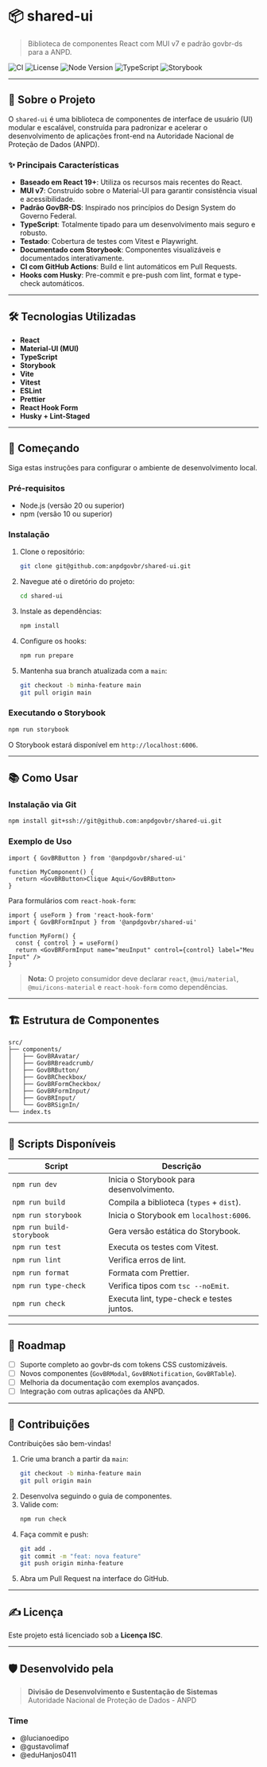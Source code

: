 # 📦 shared-ui

> Biblioteca de componentes React com MUI v7 e padrão govbr-ds para a ANPD.

![CI](https://github.com/anpdgovbr/shared-ui/actions/workflows/ci.yml/badge.svg)
![License](https://img.shields.io/badge/license-ISC-blue.svg)
![Node Version](https://img.shields.io/badge/node-20%2B-brightgreen)
![TypeScript](https://img.shields.io/badge/built%20with-TypeScript-blue)
![Storybook](https://img.shields.io/badge/docs-Storybook-orange)

---

## 🚀 Sobre o Projeto

O `shared-ui` é uma biblioteca de componentes de interface de usuário (UI) modular e escalável, construída para padronizar e acelerar o desenvolvimento de aplicações front-end na Autoridade Nacional de Proteção de Dados (ANPD).

### ✨ Principais Características

- **Baseado em React 19+**: Utiliza os recursos mais recentes do React.
- **MUI v7**: Construído sobre o Material-UI para garantir consistência visual e acessibilidade.
- **Padrão GovBR-DS**: Inspirado nos princípios do Design System do Governo Federal.
- **TypeScript**: Totalmente tipado para um desenvolvimento mais seguro e robusto.
- **Testado**: Cobertura de testes com Vitest e Playwright.
- **Documentado com Storybook**: Componentes visualizáveis e documentados interativamente.
- **CI com GitHub Actions**: Build e lint automáticos em Pull Requests.
- **Hooks com Husky**: Pre-commit e pre-push com lint, format e type-check automáticos.

---

## 🛠️ Tecnologias Utilizadas

- **React**
- **Material-UI (MUI)**
- **TypeScript**
- **Storybook**
- **Vite**
- **Vitest**
- **ESLint**
- **Prettier**
- **React Hook Form**
- **Husky + Lint-Staged**

---

## 🏁 Começando

Siga estas instruções para configurar o ambiente de desenvolvimento local.

### Pré-requisitos

- Node.js (versão 20 ou superior)
- npm (versão 10 ou superior)

### Instalação

1. Clone o repositório:
   ```bash
   git clone git@github.com:anpdgovbr/shared-ui.git
   ```
2. Navegue até o diretório do projeto:
   ```bash
   cd shared-ui
   ```
3. Instale as dependências:

   ```bash
   npm install
   ```

4. Configure os hooks:

   ```bash
   npm run prepare
   ```

5. Mantenha sua branch atualizada com a `main`:
   ```bash
   git checkout -b minha-feature main
   git pull origin main
   ```

### Executando o Storybook

```bash
npm run storybook
```

O Storybook estará disponível em `http://localhost:6006`.

---

## 📚 Como Usar

### Instalação via Git

```bash
npm install git+ssh://git@github.com:anpdgovbr/shared-ui.git
```

### Exemplo de Uso

```tsx
import { GovBRButton } from '@anpdgovbr/shared-ui'

function MyComponent() {
  return <GovBRButton>Clique Aqui</GovBRButton>
}
```

Para formulários com `react-hook-form`:

```tsx
import { useForm } from 'react-hook-form'
import { GovBRFormInput } from '@anpdgovbr/shared-ui'

function MyForm() {
  const { control } = useForm()
  return <GovBRFormInput name="meuInput" control={control} label="Meu Input" />
}
```

> **Nota:** O projeto consumidor deve declarar `react`, `@mui/material`, `@mui/icons-material` e `react-hook-form` como dependências.

---

## 🏗️ Estrutura de Componentes

```text
src/
├── components/
│   ├── GovBRAvatar/
│   ├── GovBRBreadcrumb/
│   ├── GovBRButton/
│   ├── GovBRCheckbox/
│   ├── GovBRFormCheckbox/
│   ├── GovBRFormInput/
│   ├── GovBRInput/
│   └── GovBRSignIn/
└── index.ts
```

---

## 🔧 Scripts Disponíveis

| Script                    | Descrição                                 |
| ------------------------- | ----------------------------------------- |
| `npm run dev`             | Inicia o Storybook para desenvolvimento.  |
| `npm run build`           | Compila a biblioteca (`types` + `dist`).  |
| `npm run storybook`       | Inicia o Storybook em `localhost:6006`.   |
| `npm run build-storybook` | Gera versão estática do Storybook.        |
| `npm run test`            | Executa os testes com Vitest.             |
| `npm run lint`            | Verifica erros de lint.                   |
| `npm run format`          | Formata com Prettier.                     |
| `npm run type-check`      | Verifica tipos com `tsc --noEmit`.        |
| `npm run check`           | Executa lint, type-check e testes juntos. |

---

## 📝 Roadmap

- [ ] Suporte completo ao govbr-ds com tokens CSS customizáveis.
- [ ] Novos componentes (`GovBRModal`, `GovBRNotification`, `GovBRTable`).
- [ ] Melhoria da documentação com exemplos avançados.
- [ ] Integração com outras aplicações da ANPD.

---

## 🤝 Contribuições

Contribuições são bem-vindas!

1. Crie uma branch a partir da `main`:
   ```bash
   git checkout -b minha-feature main
   git pull origin main
   ```
2. Desenvolva seguindo o guia de componentes.
3. Valide com:
   ```bash
   npm run check
   ```
4. Faça commit e push:
   ```bash
   git add .
   git commit -m "feat: nova feature"
   git push origin minha-feature
   ```
5. Abra um Pull Request na interface do GitHub.

---

## ✍️ Licença

Este projeto está licenciado sob a **Licença ISC**.

---

## 🛡 Desenvolvido pela

> **Divisão de Desenvolvimento e Sustentação de Sistemas**  
> Autoridade Nacional de Proteção de Dados - ANPD

### Time

- @lucianoedipo
- @gustavolimaf
- @eduHanjos0411
